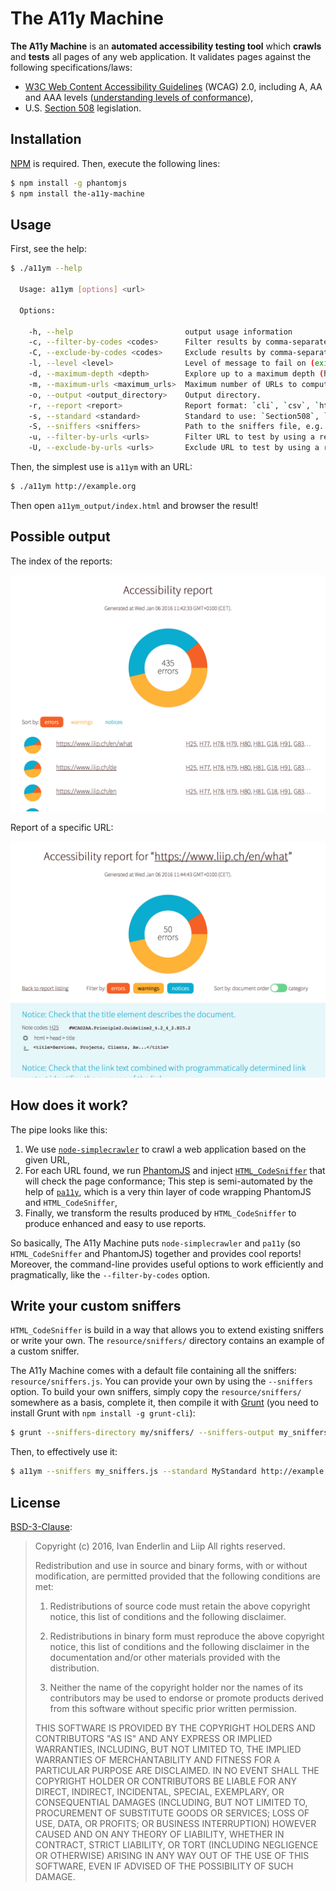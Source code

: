 # The A11y Machine

**The A11y Machine** is an **automated accessibility testing tool** which
**crawls** and **tests** all pages of any web application. It validates pages
against the following specifications/laws:

  * [W3C Web Content Accessibility Guidelines](http://www.w3.org/TR/WCAG20/)
    (WCAG) 2.0, including A, AA and AAA levels ([understanding levels of
    conformance](http://www.w3.org/TR/UNDERSTANDING-WCAG20/conformance.html#uc-levels-head)),
  * U.S. [Section 508](http://www.section508.gov/) legislation.

## Installation

[NPM](http://npmjs.org/) is required. Then, execute the following lines:

```sh
$ npm install -g phantomjs
$ npm install the-a11y-machine
```

## Usage

First, see the help:

```sh
$ ./a11ym --help

  Usage: a11ym [options] <url>

  Options:

    -h, --help                         output usage information
    -c, --filter-by-codes <codes>      Filter results by comma-separated WCAG codes (e.g. `H25,H91,G18`).
    -C, --exclude-by-codes <codes>     Exclude results by comma-separated WCAG codes (e.g. `H25,H91,G18`).
    -l, --level <level>                Level of message to fail on (exit code 2): `error` (default), `warning`, `notice`.
    -d, --maximum-depth <depth>        Explore up to a maximum depth (hops).
    -m, --maximum-urls <maximum_urls>  Maximum number of URLs to compute.
    -o, --output <output_directory>    Output directory.
    -r, --report <report>              Report format: `cli`, `csv`, `html` (default), `json` or `markdown`.
    -s, --standard <standard>          Standard to use: `Section508`, `WCAG2A`, `WCAG2AA` (default), ` WCAG2AAA` or your own (see `--sniffers`).
    -S, --sniffers <sniffers>          Path to the sniffers file, e.g. `resource/sniffers.js` (default).
    -u, --filter-by-urls <urls>        Filter URL to test by using a regular expression without delimiters (e.g. 'news|contact').
    -U, --exclude-by-urls <urls>       Exclude URL to test by using a regular expression without delimiters (e.g. 'news|contact').
```

Then, the simplest use is `a11ym` with an URL:

```sh
$ ./a11ym http://example.org
```

Then open `a11ym_output/index.html` and browser the result!

## Possible output

The index of the reports:

![Index of the report](resource/screenshots/index.png)

Report of a specific URL:

![Report of a specific URL](resource/screenshots/report.png)

## How does it work?

The pipe looks like this:

  1. We use
     [`node-simplecrawler`](https://github.com/cgiffard/node-simplecrawler/) to
     crawl a web application based on the given URL,
  2. For each URL found, we run [PhantomJS](http://phantomjs.org/) and inject
     [`HTML_CodeSniffer`](https://github.com/squizlabs/HTML_CodeSniffer) that
     will check the page conformance; This step is semi-automated by the help of
     [`pa11y`](https://github.com/nature/pa11y), which is a very thin layer of
     code wrapping PhantomJS and `HTML_CodeSniffer`,
  3. Finally, we transform the results produced by `HTML_CodeSniffer` to produce
     enhanced and easy to use reports.

So basically, The A11y Machine puts `node-simplecrawler` and `pa11y` (so
`HTML_CodeSniffer` and PhantomJS) together and provides cool reports! Moreover,
the command-line provides useful options to work efficiently and pragmatically,
like the `--filter-by-codes` option.

## Write your custom sniffers

`HTML_CodeSniffer` is build in a way that allows you to extend existing sniffers
or write your own. The `resource/sniffers/` directory contains an example of a
custom sniffer.

The A11y Machine comes with a default file containing all the sniffers:
`resource/sniffers.js`. You can provide your own by using the `--sniffers`
option. To build your own sniffers, simply copy the `resource/sniffers/`
somewhere as a basis, complete it, then compile it with
[Grunt](http://gruntjs.com/) (you need to install Grunt with `npm install -g
grunt-cli`):

```sh
$ grunt --sniffers-directory my/sniffers/ --sniffers-output my_sniffers.js
```

Then, to effectively use it:

```sh
$ a11ym --sniffers my_sniffers.js --standard MyStandard http://example.org/
```

## License

[BSD-3-Clause](http://opensource.org/licenses/BSD-3-Clause):

> Copyright (c) 2016, Ivan Enderlin and Liip
> All rights reserved.
>
> Redistribution and use in source and binary forms, with or without modification,
> are permitted provided that the following conditions are met:
>
> 1. Redistributions of source code must retain the above copyright notice, this
>    list of conditions and the following disclaimer.
>
> 2. Redistributions in binary form must reproduce the above copyright notice,
>    this list of conditions and the following disclaimer in the documentation
>    and/or other materials provided with the distribution.
>
> 3. Neither the name of the copyright holder nor the names of its contributors
>    may be used to endorse or promote products derived from this software without
>    specific prior written permission.
>
> THIS SOFTWARE IS PROVIDED BY THE COPYRIGHT HOLDERS AND CONTRIBUTORS "AS IS" AND
> ANY EXPRESS OR IMPLIED WARRANTIES, INCLUDING, BUT NOT LIMITED TO, THE IMPLIED
> WARRANTIES OF MERCHANTABILITY AND FITNESS FOR A PARTICULAR PURPOSE ARE
> DISCLAIMED. IN NO EVENT SHALL THE COPYRIGHT HOLDER OR CONTRIBUTORS BE LIABLE FOR
> ANY DIRECT, INDIRECT, INCIDENTAL, SPECIAL, EXEMPLARY, OR CONSEQUENTIAL DAMAGES
> (INCLUDING, BUT NOT LIMITED TO, PROCUREMENT OF SUBSTITUTE GOODS OR SERVICES;
>  LOSS OF USE, DATA, OR PROFITS; OR BUSINESS INTERRUPTION) HOWEVER CAUSED AND ON
> ANY THEORY OF LIABILITY, WHETHER IN CONTRACT, STRICT LIABILITY, OR TORT
> (INCLUDING NEGLIGENCE OR OTHERWISE) ARISING IN ANY WAY OUT OF THE USE OF THIS
> SOFTWARE, EVEN IF ADVISED OF THE POSSIBILITY OF SUCH DAMAGE.
